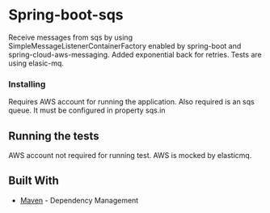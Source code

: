 # Spring-boot-sqs
Receive messages from sqs by using SimpleMessageListenerContainerFactory enabled by spring-boot and spring-cloud-aws-messaging.
Added exponential back for retries.
Tests are using elasic-mq.

### Installing
Requires AWS account for running the application. Also required is an sqs queue. It must be configured in property sqs.in

## Running the tests
AWS account not required for running test. AWS is mocked by elasticmq. 

## Built With
* [Maven](https://maven.apache.org/) - Dependency Management

